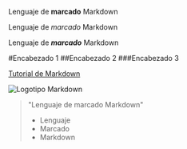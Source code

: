Lenguaje de **marcado** Markdown

Lenguaje de _marcado_ Markdown

Lenguaje de **_marcado_** Markdown

#Encabezado 1
##Encabezado 2
###Encabezado 3

[Tutorial de Markdown](https://www.markdowntutorial.com)

![Logotipo Markdown](https://upload.wikimedia.org/wikipedia/commons/4/48/Markdown-mark.svg)

> "Lenguaje de marcado Markdown"
> * Lenguaje
> * Marcado
> * Markdown
